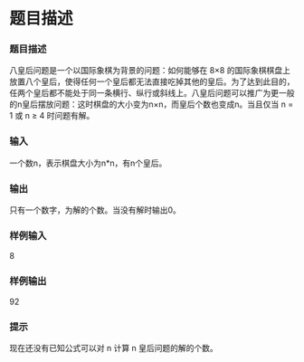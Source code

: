 # 题目描述


<h3>
	题目描述
</h3>
<div>
	八皇后问题是一个以国际象棋为背景的问题：如何能够在 8×8 的国际象棋棋盘上放置八个皇后，使得任何一个皇后都无法直接吃掉其他的皇后。为了达到此目的，任两个皇后都不能处于同一条横行、纵行或斜线上。八皇后问题可以推广为更一般的n皇后摆放问题：这时棋盘的大小变为n×n，而皇后个数也变成n。当且仅当 n = 1 或 n ≥ 4 时问题有解。
</div>
<h3>
	输入
</h3>
<div>
	一个数n，表示棋盘大小为n*n，有n个皇后。
</div>
<h3>
	输出
</h3>
<div>
	只有一个数字，为解的个数。当没有解时输出0。
</div>
<div>
	<div>
		<h3>
			样例输入
		</h3>
		<div>
			8
		</div>
		<h3>
			样例输出
		</h3>
	</div>
	<div>
		<div>
			92
		</div>
	</div>
</div>
<h3>
	提示
</h3>
<div>
	现在还没有已知公式可以对 n 计算 n 皇后问题的解的个数。
</div>
